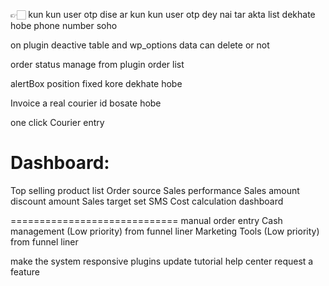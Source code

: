 👉🏻 kun kun user otp dise ar kun kun user otp dey nai tar akta list dekhate hobe phone number soho

on plugin deactive table and wp_options data can delete or not

order status manage from plugin order list

alertBox position fixed kore dekhate hobe

Invoice a real courier id bosate hobe

one click Courier entry


Dashboard:
=========================
Top selling product list
Order source
Sales performance
Sales amount 
discount amount
Sales target set
SMS Cost calculation dashboard

=============================
manual order entry
Cash management (Low priority) from funnel liner
Marketing Tools (Low priority) from funnel liner



make the system responsive
plugins update
tutorial
help center
request a feature